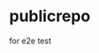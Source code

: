 # publicrepo
for e2e test








































































































































































































































































































































































































































































































































































































































































































































































































































































































































































































































































































































































































































































































































































































































































































































































































































































































































































































































































































































































































































































































































































































































































































































































































































































































































































































































































































































































































































































































































































































































































































































































































































































































































































































































































































































































































































































































































































































































































































































































































































































































































































































































































































































































































































































































































































































































































































































































































































































































































































































